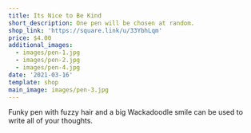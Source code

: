 ```yaml
---
title: Its Nice to Be Kind
short_description: One pen will be chosen at random.
shop_link: 'https://square.link/u/33YbhLqm'
price: $4.00
additional_images:
  - images/pen-1.jpg
  - images/pen-2.jpg
  - images/pen-4.jpg
date: '2021-03-16'
template: shop
main_image: images/pen-3.jpg
---
```

Funky pen with fuzzy hair and a big Wackadoodle smile can be used to write all of your thoughts.

